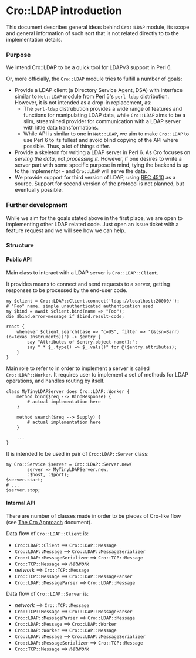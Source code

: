 # Cro::LDAP introduction

This document describes general ideas behind `Cro::LDAP` module, its
scope and general information of such sort that is not related directly
to to the implementation details.

### Purpose

We intend Cro::LDAP to be a quick tool for LDAPv3 support in Perl 6.

Or, more officially, the `Cro::LDAP` module tries to fulfill a number of
goals:

* Provide a LDAP client (a Directory Service Agent, DSA) with interface
  similar to `Net::LDAP` module from Perl 5's `perl-ldap` distribution.
  However, it is not intended as a drop-in replacement, as:
  * The `perl-ldap` distrubution provides a wide range of features and
    functions for manipulating LDAP data, while `Cro::LDAP` aims to be a
    slim, streamlined provider for communication with a LDAP server with
    little data transformations.
  * While API is similar to one in `Net::LDAP`, we aim to make
    `Cro::LDAP` to use Perl 6 to its fullest and avoid blind copying
    of the API where possible. Thus, a lot of things differ.
* Provide a skeleton for writing a LDAP server in Perl 6. As Cro focuses
  on _serving the data_, not _processing it_. However, if one desires to
  write a server part with some specific purpose in mind, tying the
  backend is up to the implementor - and `Cro::LDAP` will serve the
  data.
* We provide support for third version of LDAP, using
  [RFC 4510](https://tools.ietf.org/pdf/rfc4510.pdf) as a source.
  Support for second version of the protocol is not planned, but
  eventually possible.

### Further development

While we aim for the goals stated above in the first place, we are open
to implementing other LDAP related code. Just open an issue ticket with
a feature request and we will see how we can help.

### Structure

#### Public API

Main class to interact with a LDAP server is `Cro::LDAP::Client`.

It provides means to connect and send requests to a server, getting
responses to be processed by the end-user code.

```perl6
my $client = Cro::LDAP::Client.connect('ldap://localhost:20000/');
# "Foo" name, simple unauthenticated authentication used
my $bind = await $client.bind(name => "Foo");
die $bind.error-message if $bind.result-code;

react {
    whenever $client.search(base => "c=US", filter => '(&(sn=Barr)(o=Texas Instruments))') -> $entry {
        say "Attributes of $entry.object-name():";
        say " * $_.type() => $_.vals()" for @($entry.attributes);
    }
}
```

Main role to refer to in order to implement a server is called
`Cro::LDAP::Worker`. It requires user to implement a set of methods for
LDAP operations, and handles routing by itself.

```perl6
class MyTinyLDAPServer does Cro::LDAP::Worker {
    method bind($req --> BindResponse) {
        # actual implementation here
    }

    method search($req --> Supply) {
        # actual implementation here
    }

    ...
}
```

It is intended to be used in pair of `Cro::LDAP::Server` class:

```perl6
my Cro::Service $server = Cro::LDAP::Server.new(
        server => MyTinyLDAPServer.new,
        :$host, :$port);
$server.start;
# ...
$server.stop;
```

#### Internal API

There are number of classes made in order to be pieces of Cro-like flow
(see [The Cro Approach](docs/approach) document).

Data flow of `Cro::LDAP::Client` is:

* `Cro::LDAP::Client` ==> `Cro::LDAP::Message`
* `Cro::LDAP::Message` ==> `Cro::LDAP::MessageSerializer`
* `Cro::LDAP::MessageSerializer` ==> `Cro::TCP::Message`
* `Cro::TCP::Message` ==> *network*
* *network* ==> `Cro::TCP::Message`
*  `Cro::TCP::Message` ==> `Cro::LDAP::MessageParser`
*  `Cro::LDAP::MessageParser` ==> `Cro::LDAP::Message`

Data flow of `Cro::LDAP::Server` is:

* *network* ==> `Cro::TCP::Message`
* `Cro::TCP::Message` ==> `Cro::LDAP::MessageParser`
* `Cro::LDAP::MessageParser` ==> `Cro::LDAP::Message`
* `Cro::LDAP::Message` ==> `Cro::LDAP::Worker`
* `Cro::LDAP::Worker` ==> `Cro::LDAP::Message`
* `Cro::LDAP::Message` ==> `Cro::LDAP::MessageSerializer`
* `Cro::LDAP::MessageSerializer` ==> `Cro::TCP::Message`
* `Cro::TCP::Message` ==> *network*
